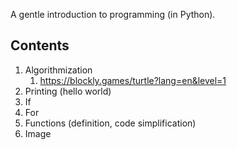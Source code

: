 A gentle introduction to programming (in Python).

## Contents
1. Algorithmization
   1. https://blockly.games/turtle?lang=en&level=1
2. Printing (hello world)
3. If
4. For
5. Functions (definition, code simplification)
6. Image
